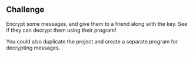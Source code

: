 ## Challenge

Encrypt some messages, and give them to a friend along with the  key. See if they can decrypt them using their program!

You could also duplicate the project and create a separate program for decrypting messages.
